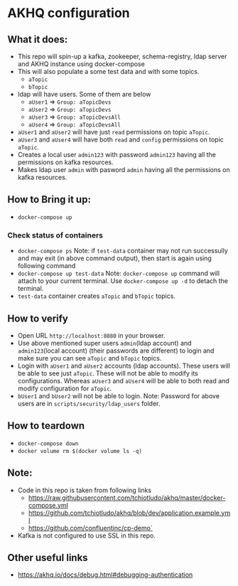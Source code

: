 # AKHQ configuration

## What it does:
* This repo will spin-up a kafka, zookeeper, schema-registry, ldap server and AKHQ instance using docker-compose
* This will also populate a some test data and with some topics.
   * `aTopic`
   * `bTopic`
* ldap will have users. Some of them are below
   * `aUser1` => `Group: aTopicDevs`
   * `aUser2` => `Group: aTopicDevs`
   * `aUser3` => `Group: aTopicDevsAll`
   * `aUser4` => `Group: aTopicDevsAll`
* `aUser1` and `aUser2` will have just `read` permissions on topic `aTopic`.
* `aUser3` and `aUser4` will have both `read` and `config` permissions on topic `aTopic`.
* Creates a local user `admin123` with password `admin123` having all the permissions on kafka resources.
* Makes ldap user `admin` with pasword `admin` having all the permissions on kafka resources.

## How to Bring it up:
* `docker-compose up`

### Check status of containers
* `docker-compose ps`
Note: if `test-data` container may not run successully and may exit (in above command output), then start is again using following command
* `docker-compose up test-data`
Note: `docker-compose up` command will attach to your current terminal. Use `docker-compose up -d` to detach the terminal.
* `test-data` container creates `aTopic` and `bTopic` topics.

## How to verify
* Open URL `http://localhost:8080` in your browser.
* Use above mentioned super users `admin`(ldap account) and `admin123`(local account) (their passwords are different) to login and make sure you can see `aTopic` and `bTopic` topics.
* Login with `aUser1` and `aUser2` accounts (ldap accounts). These users will be able to see just `aTopic`. These will not be able to modify its configurations. Whereas `aUser3` and `aUser4` will be able to both read and modify configuration for `aTopic`.
* `bUser1` and `bUser2` will not be able to login.
Note: Password for above users are in `scripts/security/ldap_users` folder.

## How to teardown
* `docker-compose down`
* `docker volume rm $(docker volume ls -q)`

## Note:
* Code in this repo is taken from following links
   * https://raw.githubusercontent.com/tchiotludo/akhq/master/docker-compose.yml
   * https://github.com/tchiotludo/akhq/blob/dev/application.example.yml
   * https://github.com/confluentinc/cp-demo`
* Kafka is not configured to use SSL in this repo.

## Other useful links
* https://akhq.io/docs/debug.html#debugging-authentication
